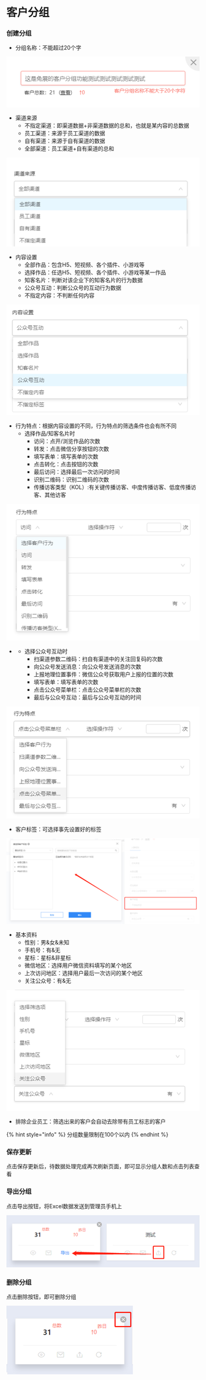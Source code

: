 # 客户分组

### 创建分组

* 分组名称：不能超过20个字

![](../.gitbook/assets/image%20%2878%29.png)

* 渠道来源
  * 不指定渠道：即渠道数据+非渠道数据的总和，也就是某内容的总数据
  * 员工渠道：来源于员工渠道的数据
  * 自有渠道：来源于自有渠道的数据
  * 全部渠道：员工渠道+自有渠道的总和

![](../.gitbook/assets/image%20%2880%29.png)

* 内容设置
  * 全部作品：包含H5、短视频、各个插件、小游戏等
  * 选择作品：任选H5、短视频、各个插件、小游戏等某一作品
  * 知客名片：判断对该企业下的知客名片的行为数据
  * 公众号互动：判断公众号的互动行为数据
  * 不指定内容：不判断任何内容

![](../.gitbook/assets/image%20%2859%29.png)

* 行为特点：根据内容设置的不同，行为特点的筛选条件也会有所不同
  * 选择作品/知客名片时
    * 访问：点开/浏览作品的次数
    * 转发：点击微信分享按钮的次数
    * 填写表单：填写表单的次数
    * 点击转化：点击按钮的次数
    * 最后访问：选择最后一次访问的时间
    * 识别二维码：识别二维码的次数
    * 传播访客类型（KOL）:有关键传播访客、中度传播访客、低度传播访客、其他访客

![](../.gitbook/assets/image%20%28170%29.png)

* * 选择公众号互动时
    * 扫渠道参数二维码：扫自有渠道中的关注回复码的次数
    * 向公众号发送消息：向公众号发送消息的次数
    * 上报地理位置事件：微信公众号获取用户上报的位置的次数
    * 填写表单：填写表单的次数
    * 点击公众号菜单栏：点击公众号菜单栏的次数
    * 最后与公众号互动：最后与公众号互动的时间

![](../.gitbook/assets/image%20%28100%29.png)

* 客户标签：可选择事先设置好的标签

![](../.gitbook/assets/image%20%2839%29.png)

* 基本资料
  * 性别：男&女&未知
  * 手机号：有&无
  * 星标：星标&非星标
  * 微信地区：选择用户微信资料填写的某个地区
  * 上次访问地区：选择用户最后一次访问的某个地区
  * 关注公众号：有&无

![](../.gitbook/assets/image%20%2864%29.png)

* 排除企业员工：筛选出来的客户会自动去除带有员工标志的客户

{% hint style="info" %}
分组数量限制在100个以内
{% endhint %}

### 保存更新

点击保存更新后，待数据处理完成再次刷新页面，即可显示分组人数和点击列表查看

### 导出分组

点击导出按钮，将Excel数据发送到管理员手机上

![](../.gitbook/assets/image%20%28165%29.png)

### 删除分组

点击删除按钮，即可删除分组

![](../.gitbook/assets/image%20%28181%29.png)



